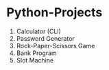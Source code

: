 # Python-Projects

1. Calculator (CLI)
2. Password Generator
3. Rock-Paper-Scissors Game
4. Bank Program
5. Slot Machine
